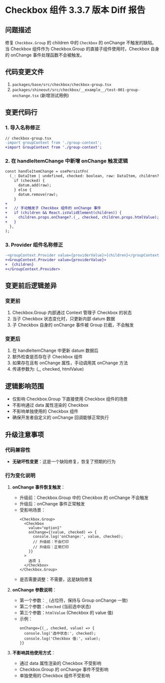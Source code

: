 # Checkbox 组件 3.3.7 版本 Diff 报告

## 问题描述

修复 `Checkbox.Group` 的 children 中的 `Checkbox` 的 onChange 不触发的缺陷。当 Checkbox 组件作为 Checkbox.Group 的直接子组件使用时，Checkbox 自身的 onChange 事件处理函数不会被触发。

## 代码变更文件

1. `packages/base/src/checkbox/checkbox-group.tsx`
2. `packages/shineout/src/checkbox/__example__/test-001-group-onchange.tsx` (新增测试用例)

## 变更代码行

### 1. 导入名称修正
```diff
// checkbox-group.tsx
-import groupContext from './group-context';
+import GroupContext from './group-context';
```

### 2. 在 handleItemChange 中新增 onChange 触发逻辑
```diff
const handleItemChange = usePersistFn(
  (_: DataItem | undefined, checked: boolean, raw: DataItem, children?: any) => {
    if (checked) {
      datum.add(raw);
    } else {
      datum.remove(raw);
    }
+
+   // 手动触发子 Checkbox 组件的 onChange 事件
+   if (children && React.isValidElement(children)) {
+     children.props.onChange?.(_, checked, children.props.htmlValue);
+   }
  },
);
```

### 3. Provider 组件名称修正
```diff
-<groupContext.Provider value={providerValue}>{children}</groupContext.Provider>
+<GroupContext.Provider value={providerValue}>
+  {children}
+</GroupContext.Provider>
```

## 变更前后逻辑差异

### 变更前
1. Checkbox.Group 内部通过 Context 管理子 Checkbox 的状态
2. 当子 Checkbox 状态变化时，只更新内部 datum 数据
3. 子 Checkbox 自身的 onChange 事件被 Group 拦截，不会触发

### 变更后
1. 在 handleItemChange 中更新 datum 数据后
2. 额外检查是否存在子 Checkbox 组件
3. 如果存在且有 onChange 属性，手动调用其 onChange 方法
4. 传递参数为: (_, checked, htmlValue)

## 逻辑影响范围
- 仅影响 Checkbox.Group 下直接使用 Checkbox 组件的场景
- 不影响通过 data 属性渲染的 Checkbox
- 不影响单独使用的 Checkbox 组件
- 确保开发者自定义的 onChange 回调能够正常执行

## 升级注意事项

### 代码兼容性
- **无破坏性变更**：这是一个缺陷修复，恢复了预期的行为

### 行为变化说明

1. **onChange 事件恢复触发**：
   - 升级前：Checkbox.Group 中的 Checkbox 的 onChange 不会触发
   - 升级后：onChange 事件正常触发
   - 受影响场景：
     ```tsx
     <Checkbox.Group>
       <Checkbox 
         value="option1"
         onChange={(value, checked) => {
           console.log('onChange:', value, checked);
           // 升级前：不会打印
           // 升级后：正常打印
         }}
       >
         选项 1
       </Checkbox>
     </Checkbox.Group>
     ```
   - 是否需要调整：不需要，这是缺陷修复

2. **onChange 参数说明**：
   - 第一个参数：`_` (占位符，保持与 Group onChange 一致)
   - 第二个参数：`checked` (当前选中状态)
   - 第三个参数：`htmlValue` (Checkbox 的 value 值)
   - 示例：
     ```tsx
     onChange={(_, checked, value) => {
       console.log('选中状态:', checked);
       console.log('Checkbox 值:', value);
     }}
     ```

3. **不影响其他使用方式**：
   - 通过 data 属性渲染的 Checkbox 不受影响
   - Checkbox.Group 的 onChange 事件不受影响
   - 单独使用的 Checkbox 组件不受影响